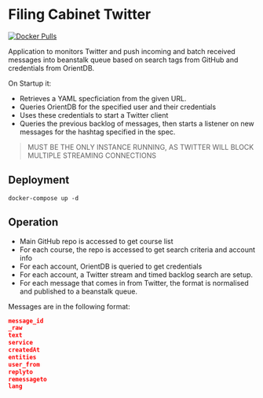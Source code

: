 # Filing Cabinet Twitter

[![Docker Pulls](https://img.shields.io/docker/pulls/connectedacademy/filingcabinet-twitter.svg)](https://hub.docker.com/r/connectedacademy/filingcabinet-twitter/)

Application to monitors Twitter and push incoming and batch received messages into beanstalk queue based on search tags from GitHub and credentials from OrientDB.

On Startup it:

- Retrieves a YAML specficiation from the given URL.
- Queries OrientDB for the specified user and their credentials
- Uses these credentials to start a Twitter client
- Queries the previous backlog of messages, then starts a listener on new messages for the hashtag specified in the spec.

> MUST BE THE ONLY INSTANCE RUNNING, AS TWITTER WILL BLOCK MULTIPLE STREAMING CONNECTIONS

## Deployment

`docker-compose up -d`

## Operation

- Main GitHub repo is accessed to get course list
- For each course, the repo is accessed to get search criteria and account info
- For each account, OrientDB is queried to get credentials
- For each account, a Twitter stream and timed backlog search are setup.
- For each message that comes in from Twitter, the format is normalised and published to a beanstalk queue.

Messages are in the following format:
```json
message_id
_raw
text
service
createdAt
entities
user_from
replyto
remessageto
lang
```
